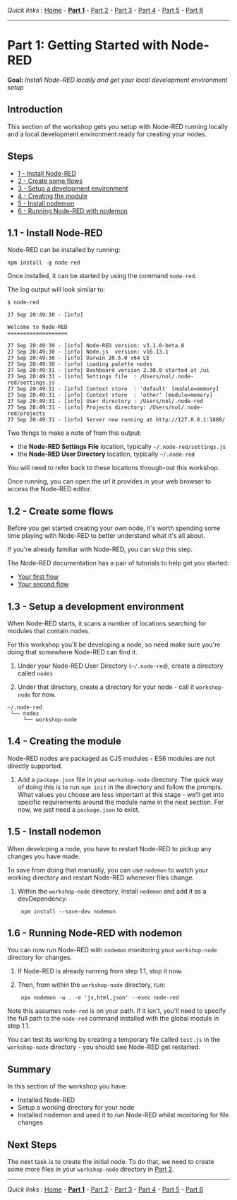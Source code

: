 *Quick links :*
[Home](/README.md) - [**Part 1**](../part1/README.md) - [Part 2](../part2/README.md) - [Part 3](../part3/README.md) - [Part 4](../part4/README.md) - [Part 5](../part5/README.md) - [Part 6](../part6/README.md)
***

# Part 1: Getting Started with Node-RED

**Goal:** *Install Node-RED locally and get your local development environment setup*

## Introduction

This section of the workshop gets you setup with Node-RED running locally and a
local development environment ready for creating your nodes.

## Steps

 - [1 - Install Node-RED](#11---install-node-red)
 - [2 - Create some flows](#12---create-some-flows)
 - [3 - Setup a development environment](#13---setup-a-development-environment)
 - [4 - Creating the module](#14---creating-the-module)
 - [5 - Install nodemon](#15---install-nodemon)
 - [6 - Running Node-RED with nodemon](#16---running-node-red-with-nodemon)
 
## 1.1 - Install Node-RED

Node-RED can be installed by running:

    npm install -g node-red

Once installed, it can be started by using the command `node-red`.

The log output will look similar to:

```
$ node-red

27 Sep 20:49:30 - [info]

Welcome to Node-RED
===================

27 Sep 20:49:30 - [info] Node-RED version: v3.1.0-beta.0
27 Sep 20:49:30 - [info] Node.js  version: v16.13.1
27 Sep 20:49:30 - [info] Darwin 20.5.0 x64 LE
27 Sep 20:49:30 - [info] Loading palette nodes
27 Sep 20:49:31 - [info] Dashboard version 2.30.0 started at /ui
27 Sep 20:49:31 - [info] Settings file  : /Users/nol/.node-red/settings.js
27 Sep 20:49:31 - [info] Context store  : 'default' [module=memory]
27 Sep 20:49:31 - [info] Context store  : 'other' [module=memory]
27 Sep 20:49:31 - [info] User directory : /Users/nol/.node-red
27 Sep 20:49:31 - [info] Projects directory: /Users/nol/.node-red/projects
27 Sep 20:49:31 - [info] Server now running at http://127.0.0.1:1880/
```

Two things to make a note of from this output:
 - the **Node-RED Settings File** location, typically `~/.node-red/settings.js`
 - the **Node-RED User Directory** location, typically `~/.node-red`

You will need to refer back to these locations through-out this workshop.

Once running, you can open the url it provides in your web browser to access the
Node-RED editor.

## 1.2 - Create some flows

Before you get started creating your own node, it's worth spending some time
playing with Node-RED to better understand what it's all about.

If you're already familiar with Node-RED, you can skip this step.

The Node-RED documentation has a pair of tutorials to help get you started:

 - [Your first flow](https://nodered.org/docs/tutorials/first-flow)
 - [Your second flow](https://nodered.org/docs/tutorials/second-flow)

## 1.3 - Setup a development environment

When Node-RED starts, it scans a number of locations searching for modules
that contain nodes.

For this workshop you'll be developing a node, so need make sure you're doing that
somewhere Node-RED can find it.

1. Under your Node-RED User Directory (`~/.node-red`), create a directory called `nodes`

2. Under that directory, create a directory for your node - call it `workshop-node` for now.

```
~/.node-red
 └── nodes
     └── workshop-node
```


## 1.4 - Creating the module

Node-RED nodes are packaged as CJS modules - ES6 modules are not directly supported.

1. Add a `package.json` file in your `workshop-node` directory. The quick way of doing this
   is to run `npm init` in the directory and follow the prompts. What values you
   choose are less important at this stage - we'll get into specific requirements
   around the module name in the next section. For now, we just need a `package.json`
   to exist.


## 1.5 - Install nodemon

When developing a node, you have to restart Node-RED to pickup any changes you
have made.

To save from doing that manually, you can use `nodemon` to watch your working
directory and restart Node-RED whenever files change.

1. Within the `workshop-node` directory, install `nodemon` and add it as a devDependency:

        npm install --save-dev nodemon

## 1.6 - Running Node-RED with nodemon

You can now run Node-RED with `nodemon` monitoring your `workshop-node` directory for changes.

1. If Node-RED is already running from step 1.1, stop it now.
2. Then, from within the `workshop-node` directory, run:

        npx nodemon -w . -e 'js,html,json' --exec node-red


Note this assumes `node-red` is on your path. If it isn't, you'll need to specify the
full path to the `node-red` command installed with the global module in step 1.1.

You can test its working by creating a temporary file called `test.js` in the `workshop-node` directory - you
should see Node-RED get restarted.

## Summary

In this section of the workshop you have:

 - Installed Node-RED
 - Setup a working directory for your node
 - Installed nodemon and used it to run Node-RED whilst monitoring for file changes

## Next Steps

The next task is to create the initial node. To do that, we need to create
some more files in your `workshop-node` directory in [Part 2](../part2/README.md).


***
*Quick links :*
[Home](/README.md) - [**Part 1**](../part1/README.md) - [Part 2](../part2/README.md) - [Part 3](../part3/README.md) - [Part 4](../part4/README.md) - [Part 5](../part5/README.md) - [Part 6](../part6/README.md)
